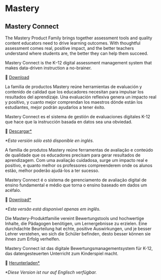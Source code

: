 # Mastery

## Mastery Connect

<div class="lang EN">

The Mastery Product Family brings together assessment tools and quality content educators need to drive learning outcomes. With thoughtful assessment comes real, positive impact, and the better teachers understand where students are, the better they can help them succeed.


Mastery Connect is the K–12 digital assessment management system that makes data-driven instruction a no-brainer.

💾 [Download](https://inst.bid/mastery/connect/dl)

</div>
<div class="lang ES_LA">

La familia de productos Mastery reúne herramientas de evaluación y contenido de calidad que los educadores necesitan para impulsar los resultados del aprendizaje. Una evaluación reflexiva genera un impacto real y positivo, y cuanto mejor comprendan los maestros dónde están los estudiantes, mejor podrán ayudarlos a tener éxito.

Mastery Connect es el sistema de gestión de evaluaciones digitales K-12 que hace que la instrucción basada en datos sea una obviedad.

💾 [Descargar*](https://inst.bid/mastery/connect/dl/es)

_*Esta versión sólo está disponible en inglés._

</div>
<div class="lang PT_BR">

A família de produtos Mastery reúne ferramentas de avaliação e conteúdo de qualidade que os educadores precisam para gerar resultados de aprendizagem. Com uma avaliação cuidadosa, surge um impacto real e positivo, e quanto melhor os professores compreenderem onde os alunos estão, melhor poderão ajudá-los a ter sucesso.

Mastery Connect é o sistema de gerenciamento de avaliação digital de ensino fundamental e médio que torna o ensino baseado em dados um acéfalo.

💾 [Download*](https://inst.bid/mastery/connect/dl/pt)

_*Esta versão está disponível apenas em inglês._

</div>
<div class="lang DE">

Die Mastery-Produktfamilie vereint Bewertungstools und hochwertige Inhalte, die Pädagogen benötigen, um Lernergebnisse zu erzielen. Eine durchdachte Beurteilung hat echte, positive Auswirkungen, und je besser Lehrer verstehen, wo sich die Schüler befinden, desto besser können sie ihnen zum Erfolg verhelfen.

Mastery Connect ist das digitale Bewertungsmanagementsystem für K-12, das datengesteuerten Unterricht zum Kinderspiel macht.

💾 [Herunterladen*](https://inst.bid/mastery/connect/dl/pt)

_*Diese Version ist nur auf Englisch verfügbar._

</div>

<div class="contents mastery-connect"></div>
